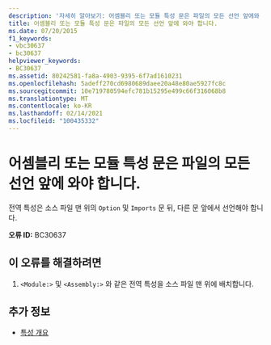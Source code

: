 ```yaml
---
description: '자세히 알아보기: 어셈블리 또는 모듈 특성 문은 파일의 모든 선언 앞에와 야 합니다.'
title: 어셈블리 또는 모듈 특성 문은 파일의 모든 선언 앞에 와야 합니다.
ms.date: 07/20/2015
f1_keywords:
- vbc30637
- bc30637
helpviewer_keywords:
- BC30637
ms.assetid: 80242581-fa8a-4903-9395-6f7ad1610231
ms.openlocfilehash: 5adeff270cd6980689daee20a48e80ae5927fc8c
ms.sourcegitcommit: 10e719780594efc781b15295e499c66f316068b8
ms.translationtype: MT
ms.contentlocale: ko-KR
ms.lasthandoff: 02/14/2021
ms.locfileid: "100435332"
---
```

# <a name="assembly-or-module-attribute-statements-must-precede-any-declarations-in-a-file"></a>어셈블리 또는 모듈 특성 문은 파일의 모든 선언 앞에 와야 합니다.

전역 특성은 소스 파일 맨 위의 `Option` 및 `Imports` 문 뒤, 다른 문 앞에서 선언해야 합니다.  
  
 **오류 ID:** BC30637  
  
## <a name="to-correct-this-error"></a>이 오류를 해결하려면  
  
1. `<Module:>` 및 `<Assembly:>` 와 같은 전역 특성을 소스 파일 맨 위에 배치합니다.  
  
## <a name="see-also"></a>추가 정보

- [특성 개요](../programming-guide/concepts/attributes/index.md)
